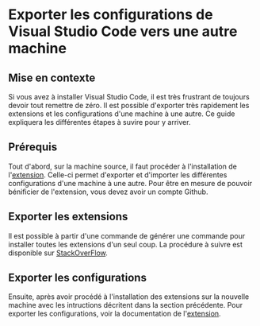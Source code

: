 # Exporter les configurations de Visual Studio Code vers une autre machine

## Mise en contexte

Si vous avez à installer Visual Studio Code, il est très frustrant de toujours devoir tout remettre de zéro. Il est possible d'exporter très rapidement les extensions et les configurations d'une machine à une autre. Ce guide expliquera les différentes étapes à suvire pour y arriver.

## Prérequis

Tout d'abord, sur la machine source, il faut procéder à l'installation de l'[extension](https://marketplace.visualstudio.com/items?itemName=Shan.code-settings-sync). Celle-ci permet d'exporter et d'importer les différentes configurations d'une machine à une autre. Pour être en mesure de pouvoir bénificier de l'extension, vous devez avoir un compte Github.

## Exporter les extensions

Il est possible à partir d'une commande de générer une commande pour installer toutes les extensions d'un seul coup. La procédure à suivre est disponible sur [StackOverFlow](https://stackoverflow.com/questions/35773299/how-can-you-export-vs-code-extension-list).

## Exporter les configurations

Ensuite, après avoir procédé à l'installation des extensions sur la nouvelle machine avec les intructions décritent dans la section précédente. Pour exporter les configurations, voir la documentation de l'[extension](https://marketplace.visualstudio.com/items?itemName=Shan.code-settings-sync).

